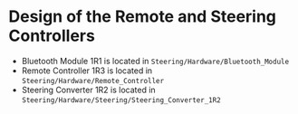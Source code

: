# Design of the Remote and Steering Controllers

- Bluetooth Module 1R1 is located in `Steering/Hardware/Bluetooth_Module`
- Remote Controller 1R3 is located in `Steering/Hardware/Remote_Controller`
- Steering Converter 1R2 is located in `Steering/Hardware/Steering/Steering_Converter_1R2`
